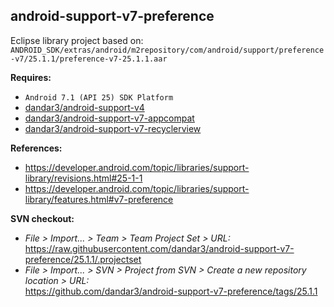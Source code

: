 ## android-support-v7-preference

Eclipse library project based on:<br/>
`ANDROID_SDK/extras/android/m2repository/com/android/support/preference-v7/25.1.1/preference-v7-25.1.1.aar`

**Requires:**
- `Android 7.1 (API 25) SDK Platform`
- [dandar3/android-support-v4](https://github.com/dandar3/android-support-v4/tree/25.1.1)
- [dandar3/android-support-v7-appcompat](https://github.com/dandar3/android-support-v7-appcompat/tree/25.1.1)
- [dandar3/android-support-v7-recyclerview](https://github.com/dandar3/android-support-v7-recyclerview/tree/25.1.1)

**References:**
- https://developer.android.com/topic/libraries/support-library/revisions.html#25-1-1
- https://developer.android.com/topic/libraries/support-library/features.html#v7-preference

**SVN checkout:**
- _File > Import... > Team > Team Project Set > URL:_<br/>
  https://raw.githubusercontent.com/dandar3/android-support-v7-preference/25.1.1/.projectset
- _File > Import... > SVN > Project from SVN > Create a new repository location > URL:_<br/>
  https://github.com/dandar3/android-support-v7-preference/tags/25.1.1